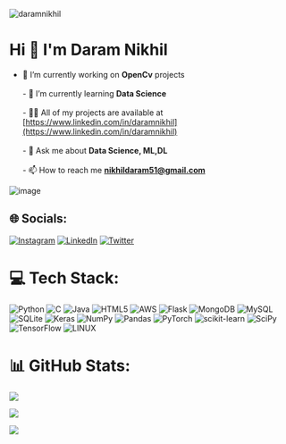
<p align="left"> <img src="https://komarev.com/ghpvc/?username=daramnikhil&label=Profile%20views&color=0e75b6&style=flat" alt="daramnikhil" /> </p>

# Hi 👋 I'm Daram Nikhil
- 🔭 I’m currently working on **OpenCv** projects<br><br>- 🌱 I’m currently learning **Data Science**<br><br>- 👨‍💻 All of my projects are available at [https://www.linkedin.com/in/daramnikhil](https://www.linkedin.com/in/daramnikhil)<br><br>- 💬 Ask me about **Data Science, ML,DL**<br><br>- 📫 How to reach me **nikhildaram51@gmail.com**
 
![image](https://github.com/DaramNikhil/DaramNikhil/assets/117379132/a8e9d065-7c49-4d77-95ae-70c6da328b1a)


## 🌐 Socials:
[![Instagram](https://img.shields.io/badge/Instagram-%23E4405F.svg?logo=Instagram&logoColor=white)](https://instagram.com/https://www.instagram.com/nikhil.daram_/) [![LinkedIn](https://img.shields.io/badge/LinkedIn-%230077B5.svg?logo=linkedin&logoColor=white)](https://linkedin.com/in/https://www.linkedin.com/in/daramnikhil) [![Twitter](https://img.shields.io/badge/Twitter-%231DA1F2.svg?logo=Twitter&logoColor=white)](https://twitter.com/https://twitter.com/Nikhildaram51?t=r64_acxsRKjpFbbAddfIGQ&s=09) 

# 💻 Tech Stack:
![Python](https://img.shields.io/badge/python-3670A0?style=for-the-badge&logo=python&logoColor=ffdd54) ![C](https://img.shields.io/badge/c-%2300599C.svg?style=for-the-badge&logo=c&logoColor=white) ![Java](https://img.shields.io/badge/java-%23ED8B00.svg?style=for-the-badge&logo=java&logoColor=white) ![HTML5](https://img.shields.io/badge/html5-%23E34F26.svg?style=for-the-badge&logo=html5&logoColor=white) ![AWS](https://img.shields.io/badge/AWS-%23FF9900.svg?style=for-the-badge&logo=amazon-aws&logoColor=white) ![Flask](https://img.shields.io/badge/flask-%23000.svg?style=for-the-badge&logo=flask&logoColor=white) ![MongoDB](https://img.shields.io/badge/MongoDB-%234ea94b.svg?style=for-the-badge&logo=mongodb&logoColor=white) ![MySQL](https://img.shields.io/badge/mysql-%2300f.svg?style=for-the-badge&logo=mysql&logoColor=white) ![SQLite](https://img.shields.io/badge/sqlite-%2307405e.svg?style=for-the-badge&logo=sqlite&logoColor=white) ![Keras](https://img.shields.io/badge/Keras-%23D00000.svg?style=for-the-badge&logo=Keras&logoColor=white) ![NumPy](https://img.shields.io/badge/numpy-%23013243.svg?style=for-the-badge&logo=numpy&logoColor=white) ![Pandas](https://img.shields.io/badge/pandas-%23150458.svg?style=for-the-badge&logo=pandas&logoColor=white) ![PyTorch](https://img.shields.io/badge/PyTorch-%23EE4C2C.svg?style=for-the-badge&logo=PyTorch&logoColor=white) ![scikit-learn](https://img.shields.io/badge/scikit--learn-%23F7931E.svg?style=for-the-badge&logo=scikit-learn&logoColor=white) ![SciPy](https://img.shields.io/badge/SciPy-%230C55A5.svg?style=for-the-badge&logo=scipy&logoColor=%white) ![TensorFlow](https://img.shields.io/badge/TensorFlow-%23FF6F00.svg?style=for-the-badge&logo=TensorFlow&logoColor=white) ![LINUX](https://img.shields.io/badge/Linux-FCC624?style=for-the-badge&logo=linux&logoColor=black)
# 📊 GitHub Stats:

![](https://github-readme-stats.vercel.app/api?username=DaramNikhil&theme=dark&hide_border=false&include_all_commits=false&count_private=false)<br/>

![](https://github-readme-streak-stats.herokuapp.com/?user=DaramNikhil&theme=dark&hide_border=false)<br/>

![](https://github-readme-stats.vercel.app/api/top-langs/?username=DaramNikhil&theme=dark&hide_border=false&include_all_commits=false&count_private=false&layout=compact)
